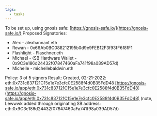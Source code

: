 ```yaml
---
tags:
  - tasks
---
```

To be set up, using gnosis safe: [https://gnosis-safe.io/](https://gnosis-safe.io/) 
Proposed Signatories:
- Alex - alexhannant.eth
- Rowan - 0x66Ab0BC088212195b0d9e9FEB12F3f93fF6f8fF1
- Flashlight - Flaschner.eth
- Michael - (SB Hardware Wallet - 0x9C3e186d24432f07847460aFa741f98a039AD57d)
- Michelle - michellebaldwin.eth

Policy: 3 of 5 signers
Result:
Created, 02-21-2022: 
eth:0x731c837121C15e1e7e3cfc0E2588f4d0B35FdD48
[https://gnosis-safe.io/app/eth:0x731c837121C15e1e7e3cfc0E2588f4d0B35FdD48](https://gnosis-safe.io/app/eth:0x731c837121C15e1e7e3cfc0E2588f4d0B35FdD48) 
(note, Lewwwk added through originating SB address: eth:0x9C3e186d24432f07847460aFa741f98a039AD57d)

